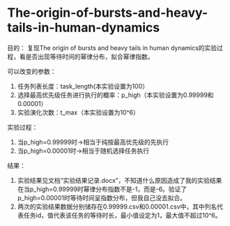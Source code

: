 # The-origin-of-bursts-and-heavy-tails-in-human-dynamics
目的：
复现The origin of bursts and heavy tails in human dynamics的实验过程，看是否出现等待时间的幂律分布，拟合幂律指数。


可以改变的参数：
1. 任务列表长度：task_length(本实验设置为100）
2. 选择最高优先级任务进行执行的概率：p_high（本实验设置为0.99999和0.00001）
3. 实验演化次数：t_max（本实验设置为10^6）


实验过程：
1. 当p_high=0.99999时→相当于纯按最高优先级的先执行
2. 当p_high=0.00001时→相当于随机选择任务执行


结果：
1. 实验结果见文档“实验结果记录.docx”，不知道什么原因造成了我的实验结果在当p_high=0.99999时幂律分布指数不是-1，而是-6。验证了p_high=0.00001时等待时间呈指数分布，但我自己没去拟合。
2. 两次的实验结果数据分别储存在0.99999.csv和0.00001.csv中，其中列名代表任务id，值代表该任务的等待时长，最小值设定为1，最大值不超过10^6。

